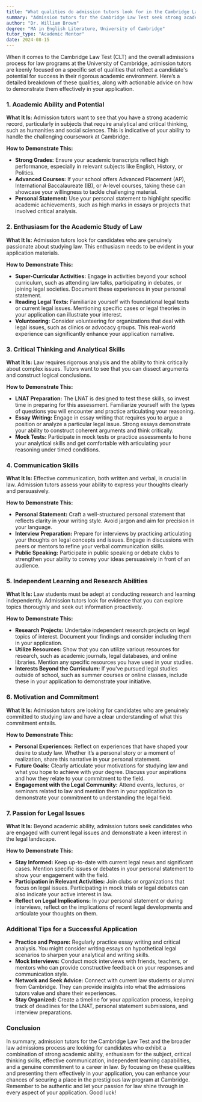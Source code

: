 ```yaml
---
title: "What qualities do admission tutors look for in the Cambridge Law Test?"
summary: "Admission tutors for the Cambridge Law Test seek strong academic ability, critical thinking skills, and potential for success in a rigorous environment."
author: "Dr. William Brown"
degree: "MA in English Literature, University of Cambridge"
tutor_type: "Academic Mentor"
date: 2024-08-15
---
```


When it comes to the Cambridge Law Test (CLT) and the overall admissions process for law programs at the University of Cambridge, admission tutors are keenly focused on a specific set of qualities that reflect a candidate's potential for success in their rigorous academic environment. Here’s a detailed breakdown of these qualities, along with actionable advice on how to demonstrate them effectively in your application.

### 1. Academic Ability and Potential

**What It Is:** Admission tutors want to see that you have a strong academic record, particularly in subjects that require analytical and critical thinking, such as humanities and social sciences. This is indicative of your ability to handle the challenging coursework at Cambridge.

**How to Demonstrate This:**
- **Strong Grades:** Ensure your academic transcripts reflect high performance, especially in relevant subjects like English, History, or Politics. 
- **Advanced Courses:** If your school offers Advanced Placement (AP), International Baccalaureate (IB), or A-level courses, taking these can showcase your willingness to tackle challenging material.
- **Personal Statement:** Use your personal statement to highlight specific academic achievements, such as high marks in essays or projects that involved critical analysis.

### 2. Enthusiasm for the Academic Study of Law

**What It Is:** Admission tutors look for candidates who are genuinely passionate about studying law. This enthusiasm needs to be evident in your application materials.

**How to Demonstrate This:**
- **Super-Curricular Activities:** Engage in activities beyond your school curriculum, such as attending law talks, participating in debates, or joining legal societies. Document these experiences in your personal statement.
- **Reading Legal Texts:** Familiarize yourself with foundational legal texts or current legal issues. Mentioning specific cases or legal theories in your application can illustrate your interest.
- **Volunteering:** Consider volunteering for organizations that deal with legal issues, such as clinics or advocacy groups. This real-world experience can significantly enhance your application narrative.

### 3. Critical Thinking and Analytical Skills

**What It Is:** Law requires rigorous analysis and the ability to think critically about complex issues. Tutors want to see that you can dissect arguments and construct logical conclusions.

**How to Demonstrate This:**
- **LNAT Preparation:** The LNAT is designed to test these skills, so invest time in preparing for this assessment. Familiarize yourself with the types of questions you will encounter and practice articulating your reasoning.
- **Essay Writing:** Engage in essay writing that requires you to argue a position or analyze a particular legal issue. Strong essays demonstrate your ability to construct coherent arguments and think critically.
- **Mock Tests:** Participate in mock tests or practice assessments to hone your analytical skills and get comfortable with articulating your reasoning under timed conditions.

### 4. Communication Skills

**What It Is:** Effective communication, both written and verbal, is crucial in law. Admission tutors assess your ability to express your thoughts clearly and persuasively.

**How to Demonstrate This:**
- **Personal Statement:** Craft a well-structured personal statement that reflects clarity in your writing style. Avoid jargon and aim for precision in your language.
- **Interview Preparation:** Prepare for interviews by practicing articulating your thoughts on legal concepts and issues. Engage in discussions with peers or mentors to refine your verbal communication skills.
- **Public Speaking:** Participate in public speaking or debate clubs to strengthen your ability to convey your ideas persuasively in front of an audience.

### 5. Independent Learning and Research Abilities

**What It Is:** Law students must be adept at conducting research and learning independently. Admission tutors look for evidence that you can explore topics thoroughly and seek out information proactively.

**How to Demonstrate This:**
- **Research Projects:** Undertake independent research projects on legal topics of interest. Document your findings and consider including them in your application.
- **Utilize Resources:** Show that you can utilize various resources for research, such as academic journals, legal databases, and online libraries. Mention any specific resources you have used in your studies.
- **Interests Beyond the Curriculum:** If you've pursued legal studies outside of school, such as summer courses or online classes, include these in your application to demonstrate your initiative.

### 6. Motivation and Commitment

**What It Is:** Admission tutors are looking for candidates who are genuinely committed to studying law and have a clear understanding of what this commitment entails.

**How to Demonstrate This:**
- **Personal Experiences:** Reflect on experiences that have shaped your desire to study law. Whether it’s a personal story or a moment of realization, share this narrative in your personal statement.
- **Future Goals:** Clearly articulate your motivations for studying law and what you hope to achieve with your degree. Discuss your aspirations and how they relate to your commitment to the field.
- **Engagement with the Legal Community:** Attend events, lectures, or seminars related to law and mention them in your application to demonstrate your commitment to understanding the legal field.

### 7. Passion for Legal Issues

**What It Is:** Beyond academic ability, admission tutors seek candidates who are engaged with current legal issues and demonstrate a keen interest in the legal landscape.

**How to Demonstrate This:**
- **Stay Informed:** Keep up-to-date with current legal news and significant cases. Mention specific issues or debates in your personal statement to show your engagement with the field.
- **Participation in Relevant Activities:** Join clubs or organizations that focus on legal issues. Participating in mock trials or legal debates can also indicate your active interest in law.
- **Reflect on Legal Implications:** In your personal statement or during interviews, reflect on the implications of recent legal developments and articulate your thoughts on them.

### Additional Tips for a Successful Application

- **Practice and Prepare:** Regularly practice essay writing and critical analysis. You might consider writing essays on hypothetical legal scenarios to sharpen your analytical and writing skills.
- **Mock Interviews:** Conduct mock interviews with friends, teachers, or mentors who can provide constructive feedback on your responses and communication style.
- **Network and Seek Advice:** Connect with current law students or alumni from Cambridge. They can provide insights into what the admissions tutors value and share their experiences.
- **Stay Organized:** Create a timeline for your application process, keeping track of deadlines for the LNAT, personal statement submissions, and interview preparations.

### Conclusion

In summary, admission tutors for the Cambridge Law Test and the broader law admissions process are looking for candidates who exhibit a combination of strong academic ability, enthusiasm for the subject, critical thinking skills, effective communication, independent learning capabilities, and a genuine commitment to a career in law. By focusing on these qualities and presenting them effectively in your application, you can enhance your chances of securing a place in the prestigious law program at Cambridge. Remember to be authentic and let your passion for law shine through in every aspect of your application. Good luck!
    